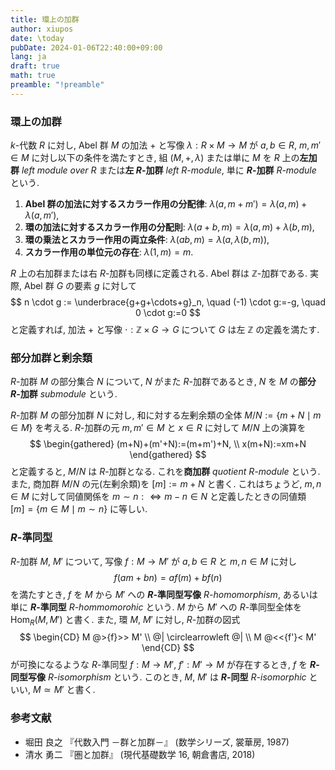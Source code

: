 ```yaml
---
title: 環上の加群
author: xiupos
date: \today
pubDate: 2024-01-06T22:40:00+09:00
lang: ja
draft: true
math: true
preamble: "!preamble"
---
```


### 環上の加群

$k$-代数 $R$ に対し, Abel 群 $M$ の加法 $+$ と写像 $λ:R×M→M$ が $a,b∈R$, $m,m'∈M$ に対し以下の条件を満たすとき, 組 $(M,+,λ)$ または単に $M$ を $R$ 上の**左加群** *left module over $R$* または**左 $R$-加群** *left $R$-module*, 単に **$R$-加群** *$R$-module* という.

1. **Abel 群の加法に対するスカラー作用の分配律**: $λ(a,m+m')=λ(a,m)+λ(a,m')$,
2. **環の加法に対するスカラー作用の分配則**: $λ(a+b,m)=λ(a,m)+λ(b,m)$,
3. **環の乗法とスカラー作用の両立条件**: $λ(ab,m)=λ(a,λ(b,m))$,
4. **スカラー作用の単位元の存在**: $λ(1,m)=m$.

$R$ 上の右加群または右 $R$-加群も同様に定義される. Abel 群は $\mathbb{Z}$-加群である. 実際, Abel 群 $G$ の要素 $g$ に対して
$$
n \cdot g := \underbrace{g+g+\cdots+g}_n, \quad (-1) \cdot g:=-g, \quad 0 \cdot g:=0
$$
と定義すれば, 加法 $+$ と写像 $\cdot : \mathbb{Z}×G→G$ について $G$ は左 $\mathbb{Z}$ の定義を満たす.

### 部分加群と剰余類

$R$-加群 $M$ の部分集合 $N$ について, $N$ がまた $R$-加群であるとき, $N$ を $M$ の**部分 $R$-加群** *submodule* という.

$R$-加群 $M$ の部分加群 $N$ に対し, 和に対する左剰余類の全体 $M/N:=\{m+N \mid m∈M\}$ を考える. $R$-加群の元 $m,m'∈M$ と $x∈R$ に対して $M/N$ 上の演算を
$$
\begin{gathered}
  (m+N)+(m'+N):=(m+m')+N, \\
  x(m+N):=xm+N
\end{gathered}
$$
と定義すると, $M/N$ は $R$-加群となる. これを**商加群** *quotient $R$-module* という. また, 商加群 $M/N$ の元(左剰余類)を $[m]:=m+N$ と書く. これはちょうど, $m,n∈M$ に対して同値関係を $m∼n:⇔m-n∈N$ と定義したときの同値類 $[m]=\{m∈M \mid m∼n\}$ に等しい.

### $R$-準同型

$R$-加群 $M$, $M'$ について, 写像 $f:M→M'$ が $a,b∈R$ と $m,n ∈ M$ に対し
$$
f(am+bn)=af(m)+bf(n)
$$
を満たすとき, $f$ を $M$ から $M'$ への **$R$-準同型写像** *$R$-homomorphism*, あるいは単に **$R$-準同型** *$R$-hommomorohic* という. $M$ から $M'$ への $R$-準同型全体を $\operatorname*{Hom}_R(M,M')$ と書く. また, 環 $M$, $M'$ に対し, $R$-加群の図式
$$
\begin{CD}
M @>{f}>> M' \\
@| \circlearrowleft @| \\
M @<<{f'}< M'
\end{CD}
$$
が可換になるような $R$-準同型 $f:M→M'$, $f':M'→M$ が存在するとき, $f$ を **$R$-同型写像** *$R$-isomorphism* という. このとき, $M$, $M'$ は **$R$-同型** *$R$-isomorphic* といい, $M ≃ M'$ と書く.

### 参考文献

- 堀田 良之 『代数入門 －群と加群－』 (数学シリーズ, 裳華房, 1987)
- 清水 勇二 『圏と加群』 (現代基礎数学 16, 朝倉書店, 2018)
